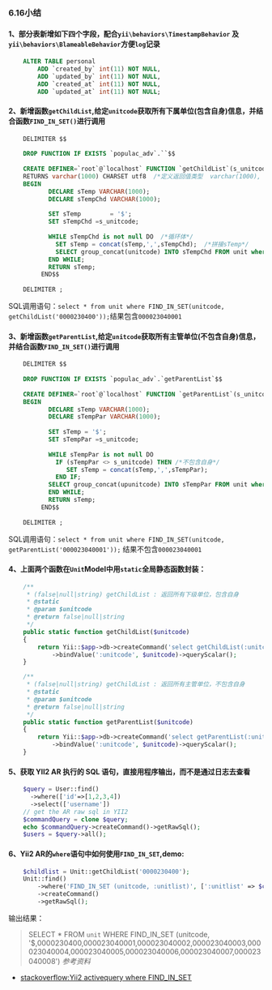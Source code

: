 ### 6.16小结
#### 1、部分表新增如下四个字段，配合`yii\behaviors\TimestampBehavior` 及 `yii\behaviors\BlameableBehavior`方便`log`记录
```SQL
    ALTER TABLE personal 
        ADD `created_by` int(11) NOT NULL,
    	ADD `updated_by` int(11) NOT NULL,
        ADD `created_at` int(11) NOT NULL,
        ADD `updated_at` int(11) NOT NULL;
```

#### 2、新增函数`getChildList`,给定`unitcode`获取所有下属单位(包含自身)信息，并结合函数`FIND_IN_SET()`进行调用
```SQL
    DELIMITER $$  
      
    DROP FUNCTION IF EXISTS `populac_adv`.``$$  
      
    CREATE DEFINER=`root`@`localhost` FUNCTION `getChildList`(s_unitcode varchar(30)) /*创建一个函数 getChildList(s_unitcode varchar(30)) 参数为int型*/
    RETURNS varchar(1000) CHARSET utf8  /*定义返回值类型  varchar(1000), CHARSET: utf-8*/
    BEGIN  
           DECLARE sTemp VARCHAR(1000);  
           DECLARE sTempChd VARCHAR(1000);  
          
           SET sTemp 		= '$';  
           SET sTempChd =s_unitcode;  
          
           WHILE sTempChd is not null DO  /*循环体*/
             SET sTemp = concat(sTemp,',',sTempChd);  /*拼接sTemp*/
             SELECT group_concat(unitcode) INTO sTempChd FROM unit where upunitcode<>unitcode and FIND_IN_SET(upunitcode,sTempChd) > 0;  /*根据父节点，查询出该父节点下的所有子节点的id，支持多级查询*/
           END WHILE;  
           RETURN sTemp;  
         END$$  
      
    DELIMITER ;
```
SQL调用语句：`select * from unit where FIND_IN_SET(unitcode, getChildList('0000230400'));`结果包含`000023040001`

#### 3、新增函数`getParentList`,给定`unitcode`获取所有主管单位(不包含自身)信息，并结合函数`FIND_IN_SET()`进行调用
```SQL
    DELIMITER $$  
      
    DROP FUNCTION IF EXISTS `populac_adv`.`getParentList`$$  
      
    CREATE DEFINER=`root`@`localhost` FUNCTION `getParentList`(s_unitcode varchar(50)) RETURNS varchar(1000) CHARSET utf8  
    BEGIN  
           DECLARE sTemp VARCHAR(1000);  
           DECLARE sTempPar VARCHAR(1000);  
          
           SET sTemp = '$';  
           SET sTempPar =s_unitcode;  
          
           WHILE sTempPar is not null DO
             IF (sTempPar <> s_unitcode) THEN /*不包含自身*/
                SET sTemp = concat(sTemp,',',sTempPar); 
             END IF;
           SELECT group_concat(upunitcode) INTO sTempPar FROM unit where upunitcode<>unitcode and FIND_IN_SET(unitcode,sTempPar) > 0;  
           END WHILE;  
           RETURN sTemp;  
         END$$  
      
    DELIMITER ; 
```
SQL调用语句：`select * from unit where FIND_IN_SET(unitcode, getParentList('000023040001'));` 结果不包含`000023040001`

#### 4、上面两个函数在`Unit`Model中用`static`全局静态函数封装：
```php
    /**
     * (false|null|string) getChildList : 返回所有下级单位，包含自身
     * @static
     * @param $unitcode
     * @return false|null|string
     */
    public static function getChildList($unitcode)
    {
        return Yii::$app->db->createCommand('select getChildList(:unitcode)')
            ->bindValue(':unitcode', $unitcode)->queryScalar();
    }

    /**
     * (false|null|string) getChildList : 返回所有主管单位，不包含自身
     * @static
     * @param $unitcode
     * @return false|null|string
     */
    public static function getParentList($unitcode)
    {
        return Yii::$app->db->createCommand('select getParentList(:unitcode)')
            ->bindValue(':unitcode', $unitcode)->queryScalar();
    }
```

#### 5、获取 YII2 AR 执行的 SQL 语句，直接用程序输出，而不是通过日志去查看
```php
    $query = User::find()
      ->where(['id'=>[1,2,3,4])
      ->select(['username'])
    // get the AR raw sql in YII2
    $commandQuery = clone $query;
    echo $commandQuery->createCommand()->getRawSql();
    $users = $query->all();
```

#### 6、Yii2 AR的`where`语句中如何使用`FIND_IN_SET`,demo:
```php
    $childlist = Unit::getChildList('0000230400');
    Unit::find()
        ->where('FIND_IN_SET (unitcode, :unitlist)', [':unitlist' => $childlist])
        ->createCommand()
        ->getRawSql();
```
输出结果：
> SELECT * FROM `unit` WHERE FIND_IN_SET (unitcode, '$,0000230400,000023040001,000023040002,000023040003,000023040004,000023040005,000023040006,000023040007,000023040008')
*参考资料*

- [stackoverflow:Yii2 activequery where FIND_IN_SET](http://stackoverflow.com/questions/33124691/dayofweek-yii2-activequery)